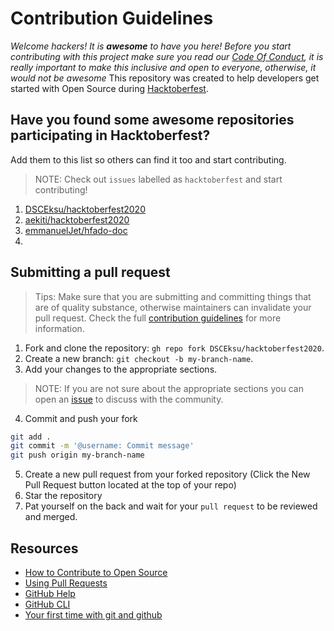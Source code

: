 # Contribution Guidelines

_Welcome hackers! It is **awesome** to have you here! Before you start contributing with this project make sure you read our [Code Of Conduct](https://github.com/DSCEksu/hacktoberfest2020/blob/master/CODE_OF_CONDUCT.md), it is really important to make this inclusive and open to everyone, otherwise, it would not be awesome_
This repository was created to help developers get started with Open Source during [Hacktoberfest](https://hacktoberfest.digitalocean.com/).

## Have you found some awesome repositories participating in Hacktoberfest?

Add them to this list so others can find it too and start contributing.
> NOTE: Check out `issues` labelled as `hacktoberfest` and start contributing!

1. [DSCEksu/hacktoberfest2020](https://github.com/DSCEksu/hacktoberfest2020)
2. [aekiti/hacktoberfest2020](https://github.com/aekiti/hacktoberfest2020)
3. [emmanuelJet/hfado-doc](https://github.com/emmanuelJet/hfado-doc)
4. 

## Submitting a pull request
> Tips: Make sure that you are submitting and committing things that are of quality substance, otherwise maintainers can invalidate your pull request. Check the full [contribution guidelines](https://aekiti.github.io/hacktoberfest2020/guildlines/dsceksu/) for more information.

1. Fork and clone the repository: `gh repo fork DSCEksu/hacktoberfest2020`.
2. Create a new branch: `git checkout -b my-branch-name`.
3. Add your changes to the appropriate sections. 
> NOTE: If you are not sure about the appropriate sections you can open an [issue](https://github.com/DSCEksu/hacktoberfest2020/issues/new?assignees=&labels=hacktoberfest&template=hacktoberfest.md&title=%5BHacktoberfest%5D) to discuss with the community.
4. Commit and push your fork
```bash
git add .
git commit -m '@username: Commit message'
git push origin my-branch-name
```
5. Create a new pull request from your forked repository (Click the New Pull Request button located at the top of your repo)
6. Star the repository
7. Pat yourself on the back and wait for your `pull request` to be reviewed and merged.

## Resources

- [How to Contribute to Open Source](https://opensource.guide/how-to-contribute/)
- [Using Pull Requests](https://help.github.com/articles/about-pull-requests/)
- [GitHub Help](https://help.github.com)
- [GitHub CLI](https://cli.github.com)
- [Your first time with git and github](https://kbroman.org/github_tutorial/pages/first_time.html)
